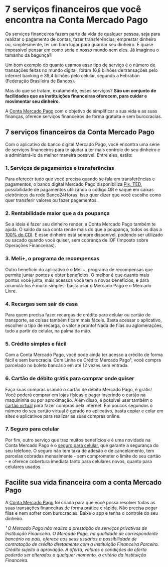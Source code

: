 # 7 serviços financeiros que você encontra na Conta Mercado Pago

Os serviços financeiros fazem parte da vida de qualquer pessoa, seja para realizar o pagamento de contas, fazer transferências, emprestar dinheiro ou, simplesmente, ter um bom lugar para guardar seu dinheiro. É quase impossível pensar em como seria o nosso mundo sem eles. Já imaginou o tamanho da bagunça?!

Um bom exemplo do quanto usamos esse tipo de serviço é o número de transações feitas no mundo digital, foram 16,8 bilhões de transações pelo internet banking e 39,4 bilhões pelo celular, segundo a Febraban (Federação Brasileira de Bancos).

Mas do que se tratam, exatamente, esses serviços? **São um conjunto de facilidades que as instituições financeiras oferecem, para cuidar e movimentar seu dinheiro**.

A [Conta Mercado Pago](https://www.mercadopago.com.br/conta) com o objetivo de simplificar a sua vida e as suas finanças, oferece serviços financeiros de forma gratuita e sem burocracias.

## 7 serviços financeiros da Conta Mercado Pago

Com o aplicativo do banco digital Mercado Pago, você encontra uma série de serviços financeiros para te ajudar a ter mais controle do seu dinheiro e a administrá-lo da melhor maneira possível. Entre eles, estão:

### 1. Serviços de pagamentos e transferências

Para oferecer tudo que você precisa quando se fala em transferências e pagamentos, o banco digital Mercado Pago disponibiliza [Pix, TED](https://empresas.mercadopago.com.br/pix-ted-doc-boleto-e-cartao-entenda-a-diferenca-e-escolha-a-melhor-opcao-para-voce), possibilidade de pagamentos utilizando o código QR e saque em caixas eletrônicos da rede Banco24Horas. Isso quer dizer que você escolhe como quer transferir valores ou fazer pagamentos.

### 2. Rentabilidade maior que a da poupança

Se a ideia é fazer seu dinheiro render, a Conta Mercado Pago também te ajuda. O saldo da sua conta rende mais do que a poupança, todos os dias a [100% do CDI](https://meubolso.mercadopago.com.br/sua-conta-rende-100-do-cdi-o-que-isso-significa). E esse dinheiro está sempre disponível, podendo ser utilizado ou sacado quando você quiser, sem cobrança de IOF (Imposto sobre Operações Financeiras).

### 3. Meli+, o programa de recompensas

Outro benefício do aplicativo é o Meli+, programa de recompensas que permite juntar pontos e obter benefícios. O melhor é que quanto mais pontos você junta, mais acessos você tem a novos benefícios, e para acumulá-los é muito simples: basta usar o Mercado Pago e o Mercado Livre.

### 4. Recargas sem sair de casa

Para quem precisa fazer recargas de crédito para celular ou cartão de transporte, as coisas também ficam mais fáceis. Basta acessar o aplicativo, escolher o tipo de recarga, o valor e pronto! Nada de filas ou aglomerações, tudo a partir do celular, na palma da mão.

### 5. Crédito simples e fácil

Com a Conta Mercado Pago, você pode ainda ter acesso a crédito de forma fácil e sem burocracia. Com Linha de Crédito Mercado Pago¹, você compra parcelado no boleto bancário em até 12 vezes sem entrada.

### 6. Cartão de débito grátis para comprar onde quiser

Faça suas compras usando o cartão de débito Mercado Pago, é grátis! Você poderá comprar em lojas físicas e pagar inserindo o cartão na maquininha ou por aproximação. Além disso, é possível usar também o [cartão virtual](https://meubolso.mercadopago.com.br/como-o-cartao-virtual-do-mercado-pago-torna-sua-vida-muito-mais-facil) para fazer compras pela internet. Em poucos segundos o número do seu cartão virtual é gerado no aplicativo, basta copiar e colar em sites e aplicativos para realizar as suas compras online.

### 7. Seguro para celular

Por fim, outro serviço que traz muitos benefícios e é uma novidade na Conta Mercado Pago é o [seguro para celular](https://meubolso.mercadopago.com.br/como-funciona-o-seguro-para-celular-na-conta-mercado-pago), que garante a segurança do seu telefone. O seguro não tem taxa de adesão e de cancelamento, tem parcelas cobradas mensalmente - sem comprometer o limite do seu cartão - e oferece cobertura imediata tanto para celulares novos, quanto para celulares usados.

## Facilite sua vida financeira com a conta Mercado Pago

A [Conta Mercado Pago](https://meubolso.mercadopago.com.br/tudo-o-que-voce-precisa-saber-sobre-a-conta-mercado-pago) foi criada para que você possa resolver todas as suas transações financeiras de forma prática e rápida. Não precisa pegar filas e nem sofrer com burocracias. Baixe o app e tenha o controle do seu dinheiro.

*¹ O Mercado Pago não realiza a prestação de serviços privativos de Instituição Financeira. O Mercado Pago, na qualidade de correspondente bancário no país, oferece aos seus usuários a possibilidade de contratação de crédito diretamente com a Instituição Financeira Parceira. Crédito sujeito à aprovação. A oferta, valores e condições da oferta poderão ser alterados a qualquer momento, a critério da Instituição Financeira.*